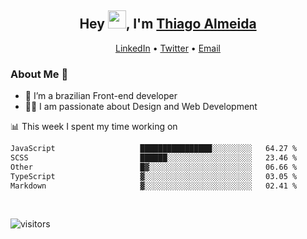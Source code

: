 

<h2 align="center">Hey <img src="https://github.com/TheDudeThatCode/TheDudeThatCode/blob/master/Assets/Hi.gif" width="29">, I'm <a href="https://www.linkedin.com/in/thiago-almeida-69785569/">Thiago Almeida</a></h2>
<p align="center">
  <a href="https://www.linkedin.com/in/thiago-almeida-69785569/">LinkedIn</a> •
  <a href="https://twitter.com/thiagoloal">Twitter</a> •
  <a href="mailto:thiagoloal@gmail.com">Email</a>
</p>

### About Me 🚀
- 🌱  I’m a brazilian Front-end developer</br>
- 👨‍💻  I am passionate about Design and Web Development</br>

<!-- ![Thiago Almeida github stats](https://github-readme-stats.vercel.app/api?username=thiagoloal&show_icons=true&hide_border=true)&nbsp;&nbsp; -->

📊 This week I spent my time working on
<!--START_SECTION:waka-->

```txt
JavaScript                   ████████████████░░░░░░░░░   64.27 %
SCSS                         ██████░░░░░░░░░░░░░░░░░░░   23.46 %
Other                        █▓░░░░░░░░░░░░░░░░░░░░░░░   06.66 %
TypeScript                   ▓░░░░░░░░░░░░░░░░░░░░░░░░   03.05 %
Markdown                     ▓░░░░░░░░░░░░░░░░░░░░░░░░   02.41 %
```

<!--END_SECTION:waka-->

<br />

![visitors](https://visitor-badge.laobi.icu/badge?page_id=thiagoloal.thiagoloal)

